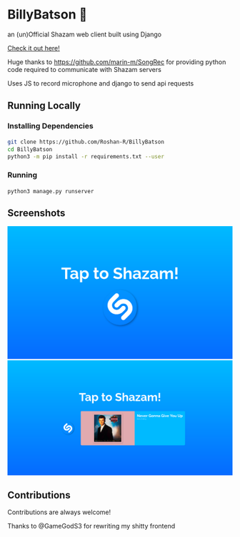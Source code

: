 # BillyBatson :musical_note:
an (un)Official Shazam web client built using Django

[Check it out here!](https://billy-batson.herokuapp.com/)

Huge thanks to https://github.com/marin-m/SongRec for providing 
python code required to communicate with Shazam servers

Uses JS to record microphone and django to send api requests


## Running Locally

### Installing Dependencies

```bash
git clone https://github.com/Roshan-R/BillyBatson
cd BillyBatson
python3 -m pip install -r requirements.txt --user
```

### Running

`python3 manage.py runserver`

## Screenshots

![](https://raw.githubusercontent.com/Roshan-R/BillyBatson/main/imgs/wazam.png)
![](https://raw.githubusercontent.com/Roshan-R/BillyBatson/main/imgs/rresult.png)

## Contributions

Contributions are always welcome!

Thanks to @GameGodS3 for rewriting my shitty frontend
